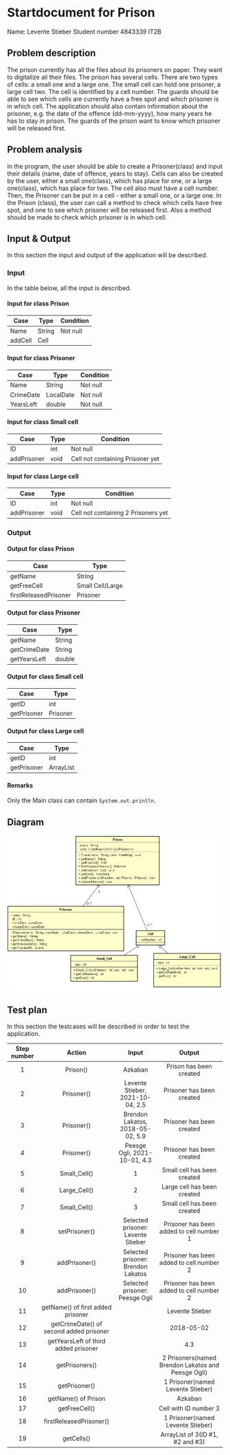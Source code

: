 # Startdocument for Prison

Name: Levente Stieber
Student number 4843339
IT2B



## Problem description

The prison currently has all the files about its prisoners on paper. They want to digitalize all their files. The prison has several cells.
There are two types of cells: a small one and a large one. The small cell can hold one prisoner, a large cell two. The cell is identified by a cell number. The guards should be able to see which cells are currently have a free spot and which prisoner is in which cell. 
The application should also contain information about the prisoner, e.g. the date of the offence (dd-mm-yyyy), how many years he has to stay in prison.
The guards of the prison want to know which prisoner will be released first.


## Problem analysis

In the program, the user should be able to create a Prisoner(class) and input their details (name, date of offence, years to stay).
Cells can also be created by the user, either a small one(class), which has place for one, or a large one(class), which has place for two. The cell also must have a cell number.
Then, the Prisoner can be put in a cell - either a small one, or a large one.
In the Prison (class), the user can call a method to check which cells have free spot, and one to see which prisoner will be released first. 
Also a method should be made to check which prisoner is in which cell.


## Input & Output

In this section the input and output of the application will be described.

### Input

In the table below, all the input is described.

#### Input for class Prison

|   Case    |         Type          |       Condition      |
| --------- | --------------------- | -------------------- |
|   Name    |        String         |       Not null       |
|  addCell  |         Cell          |                      |

#### Input for class Prisoner

|   Case    |         Type          |       Condition      |
| --------- | --------------------- | -------------------- |
|    Name   |        String         |        Not null      |
|CrimeDate  |       LocalDate       |        Not null      |
|YearsLeft  |       double          |        Not null      |

#### Input for class Small cell

|   Case    |         Type          |       Condition      |
| --------- | --------------------- | -------------------- |
|    ID     |          int          |        Not null      |
|addPrisoner|         void          |Cell not containing Prisoner yet|

#### Input for class Large cell

|   Case    |         Type          |       Condition      |
| --------- | --------------------- | -------------------- |
|    ID     |          int          |        Not null      |
|addPrisoner|         void          |Cell not containing 2 Prisoners yet|


### Output 


#### Output for class Prison

| Case              | Type   |
| ----------------- | ------ |
| getName           | String |
| getFreeCell       |Small Cell/Large|
| firstReleasedPrisoner|Prisoner|

#### Output for class Prisoner

| Case              | Type   |
| ----------------- | ------ |
|      getName      | String |
|   getCrimeDate    | String |
|   getYearsLeft    | double |

#### Output for class Small cell

| Case              | Type   |
| ----------------- | ------ |
|       getID       |   int  |
|     getPrisoner   |Prisoner| Condition: If it has a prisoner |

#### Output for class Large cell

| Case              | Type   |
| ----------------- | ------ |
|       getID       |  int   |
|     getPrisoner   |ArrayList|

#### Remarks

Only the Main class can contain `System.out.println`.

## Diagram 



![Diagram](diagram.png)



## Test plan 

In this section the testcases will be described in order to test the application.


|	Step number	|	Action		|	Input				|	Output						|
|:-------------:|:---------------------:|:-------------------------------------:|:-----------------------------------------------------:|
| 1 |	Prison()	|	Azkaban			|	Prison has been created				|
| 2 |	Prisoner()	|	Levente Stieber, 2021-10-04, 2.5|	Prisoner has been created		|
| 3 |	Prisoner()	|	Brendon Lakatos, 2018-05-02, 5.9|	Prisoner has been created		|
| 4 |   Prisoner()  |   Peesge Ogli, 2021-10-01, 4.3    |   Prisoner has been created       |
| 5 |	Small_Cell()	|		1		|	Small cell has been created				|
| 6 |	Large_Cell()	|	    2		|	Large cell has been created				|
| 7 |   Small_Cell()    |       3       |   Small cell has been created             |
| 8 |	setPrisoner()	|	Selected prisoner: Levente Stieber 	|	Prisoner has been added to cell number 1|
| 9 |	addPrisoner()  	|	Selected prisoner: Brendon Lakatos	|	Prisoner has been added to cell number 2|
| 10 |	addPrisoner()	|	Selected prisoner: Peesge Ogli	    |	Prisoner has been added to cell number 2|
| 11 |	getName() of first added prisoner|	 |	Levente Stieber		|
| 12 |	getCrimeDate() of second added prisoner	|	|	2018-05-02	|
| 13 |	getYearsLeft of third added prisoner	|	|4.3|
| 14 |	getPrisoners()	|	|	2 Prisoners(named Brendon Lakatos and Peesge Ogli)|
| 15 |	getPrisoner()	|	|	1 Prisoner(named Levente Stieber)|
| 16 |	getName() of Prison	|	|	Azkaban	|
| 17 |	getFreeCell()|	|Cell with ID number 3|
| 18 |	firstReleasedPrisoner()	|	|1 Prisoner(named Levente Stieber)|
| 19 |	getCells()	|	|	ArrayList of 3(ID #1, #2 and #3)|
